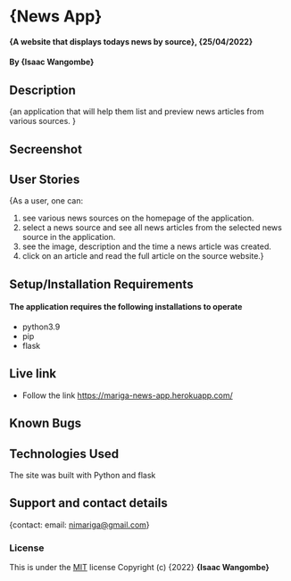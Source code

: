 # {News App}
#### {A website that displays todays news by source}, {25/04/2022}
#### By **{Isaac Wangombe}**
## Description
{an application that will help them list and preview news articles from various sources.
}

## Secreenshot


## User Stories 
{As a user, one can:
1. see various news sources on the homepage of the application.
2. select a news source and see all news articles from the selected news source in the application.
3. see the image, description and the time a news article was created.
4. click on an article and read the full article on the source website.}



## Setup/Installation Requirements

#### The application requires the following installations to operate 
* python3.9
* pip
* flask

## Live link
* Follow the link https://mariga-news-app.herokuapp.com/
## Known Bugs

## Technologies Used
The site was built with Python and flask
## Support and contact details
{contact: email: nimariga@gmail.com}
### License
This is under the [MIT](licence) license
Copyright (c) {2022} **{Isaac Wangombe}**

